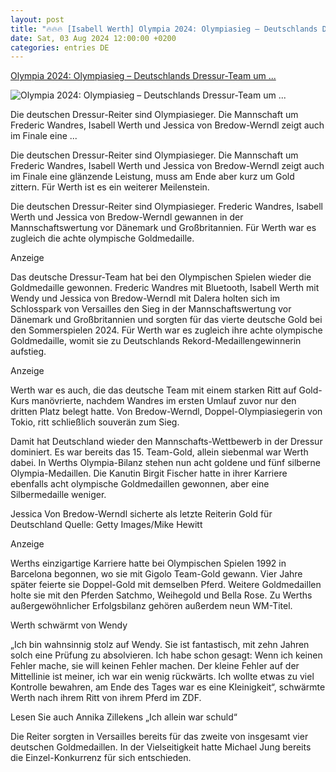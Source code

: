 ```yaml
---
layout: post
title: "🔥🔥🔥 [Isabell Werth] Olympia 2024: Olympiasieg – Deutschlands Dressur-Team um ..."
date: Sat, 03 Aug 2024 12:00:00 +0200
categories: entries DE
---
```

[Olympia 2024: Olympiasieg – Deutschlands Dressur-Team um ...](https://www.welt.de/sport/olympia/article252833058/Olympia-2024-Olympiasieg-Deutschlands-Dressur-Team-um-Isabell-Werth-gewinnt-Gold.html)

![Olympia 2024: Olympiasieg – Deutschlands Dressur-Team um ...](https://img.welt.de/img/sport/olympia/mobile252833650/5511351697-ci16x9-w1200/Paris-2024-Pferdesport.jpg)

Die deutschen Dressur-Reiter sind Olympiasieger. Die Mannschaft um Frederic Wandres, Isabell Werth und Jessica von Bredow-Werndl zeigt auch im Finale eine ...

Die deutschen Dressur-Reiter sind Olympiasieger. Die Mannschaft um Frederic Wandres, Isabell Werth und Jessica von Bredow-Werndl zeigt auch im Finale eine glänzende Leistung, muss am Ende aber kurz um Gold zittern. Für Werth ist es ein weiterer Meilenstein.

Die deutschen Dressur-Reiter sind Olympiasieger. Frederic Wandres, Isabell Werth und Jessica von Bredow-Werndl gewannen in der Mannschaftswertung vor Dänemark und Großbritannien. Für Werth war es zugleich die achte olympische Goldmedaille.

Anzeige

Das deutsche Dressur-Team hat bei den Olympischen Spielen wieder die Goldmedaille gewonnen. Frederic Wandres mit Bluetooth, Isabell Werth mit Wendy und Jessica von Bredow-Werndl mit Dalera holten sich im Schlosspark von Versailles den Sieg in der Mannschaftswertung vor Dänemark und Großbritannien und sorgten für das vierte deutsche Gold bei den Sommerspielen 2024. Für Werth war es zugleich ihre achte olympische Goldmedaille, womit sie zu Deutschlands Rekord-Medaillengewinnerin aufstieg.

Anzeige

Werth war es auch, die das deutsche Team mit einem starken Ritt auf Gold-Kurs manövrierte, nachdem Wandres im ersten Umlauf zuvor nur den dritten Platz belegt hatte. Von Bredow-Werndl, Doppel-Olympiasiegerin von Tokio, ritt schließlich souverän zum Sieg.

Damit hat Deutschland wieder den Mannschafts-Wettbewerb in der Dressur dominiert. Es war bereits das 15. Team-Gold, allein siebenmal war Werth dabei. In Werths Olympia-Bilanz stehen nun acht goldene und fünf silberne Olympia-Medaillen. Die Kanutin Birgit Fischer hatte in ihrer Karriere ebenfalls acht olympische Goldmedaillen gewonnen, aber eine Silbermedaille weniger.

Jessica Von Bredow-Werndl sicherte als letzte Reiterin Gold für Deutschland Quelle: Getty Images/Mike Hewitt

Anzeige

Werths einzigartige Karriere hatte bei Olympischen Spielen 1992 in Barcelona begonnen, wo sie mit Gigolo Team-Gold gewann. Vier Jahre später feierte sie Doppel-Gold mit demselben Pferd. Weitere Goldmedaillen holte sie mit den Pferden Satchmo, Weihegold und Bella Rose. Zu Werths außergewöhnlicher Erfolgsbilanz gehören außerdem neun WM-Titel.

Werth schwärmt von Wendy

„Ich bin wahnsinnig stolz auf Wendy. Sie ist fantastisch, mit zehn Jahren solch eine Prüfung zu absolvieren. Ich habe schon gesagt: Wenn ich keinen Fehler mache, sie will keinen Fehler machen. Der kleine Fehler auf der Mittellinie ist meiner, ich war ein wenig rückwärts. Ich wollte etwas zu viel Kontrolle bewahren, am Ende des Tages war es eine Kleinigkeit“, schwärmte Werth nach ihrem Ritt von ihrem Pferd im ZDF.

Lesen Sie auch Annika Zillekens „Ich allein war schuld“

Die Reiter sorgten in Versailles bereits für das zweite von insgesamt vier deutschen Goldmedaillen. In der Vielseitigkeit hatte Michael Jung bereits die Einzel-Konkurrenz für sich entschieden.

